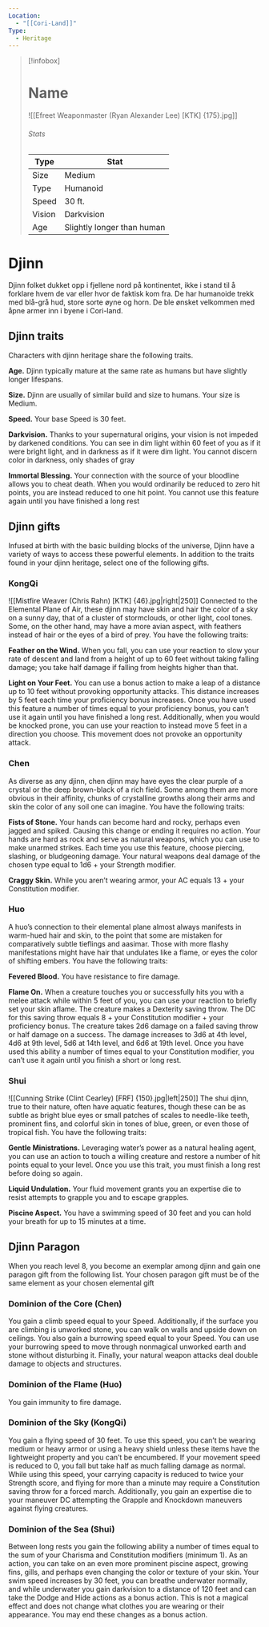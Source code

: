 ```yaml
---
Location:
  - "[[Cori-Land]]"
Type:
  - Heritage
---
```

> [!infobox]
> # Name
> ![[Efreet Weaponmaster (Ryan Alexander Lee) [KTK] {175}.jpg]]
> ###### Stats
> | Type | Stat |
> | ---- | ---- |
> | Size | Medium |
> | Type | Humanoid |
> | Speed | 30 ft. |
> | Vision | Darkvision |
> | Age | Slightly longer than human |
# Djinn

Djinn folket dukket opp i fjellene nord på kontinentet, ikke i stand til å forklare hvem de var eller hvor de faktisk kom fra. De har humanoide trekk med blå-grå hud, store sorte øyne og horn. De ble ønsket velkommen med åpne armer inn i byene i Cori-land.

## Djinn traits

Characters with djinn heritage share the following traits.

**Age.**  Djinn typically mature at the same rate as humans but have slightly longer lifespans. 

**Size.**  Djinn are usually of similar build and size to humans. Your size is Medium.

**Speed.** Your base Speed is 30 feet.

**Darkvision.** Thanks to your supernatural origins, your vision is not impeded by darkened conditions. You can see in dim light within 60 feet of you as if it were bright light, and in darkness as if it were dim light. You cannot discern color in darkness, only shades of gray

**Immortal Blessing.** Your connection with the source of your bloodline allows you to cheat death. When you would ordinarily be reduced to zero hit points, you are instead reduced to one hit point. You cannot use this feature again until you have finished a long rest

## Djinn gifts

Infused at birth with the basic building blocks of the universe, Djinn have a variety of ways to access these powerful elements. In addition to the traits found in your djinn heritage, select one of the following gifts.

### KongQi
![[Mistfire Weaver (Chris Rahn) [KTK] {46}.jpg|right|250]]
Connected to the Elemental Plane of Air, these djinn may have skin and hair the color of a sky on a sunny day, that of a cluster of stormclouds, or other light, cool tones. Some, on the other hand, may have a more avian aspect, with feathers instead of hair or the eyes of a bird of prey. You have the following traits: 

**Feather on the Wind.** When you fall, you can use your reaction to slow your rate of descent and land from a height of up to 60 feet without taking falling damage; you take half damage if falling from heights higher than that. 

**Light on Your Feet.** You can use a bonus action to make a leap of a distance up to 10 feet without provoking opportunity attacks. This distance increases by 5 feet each time your proficiency bonus increases. Once you have used this feature a number of times equal to your proficiency bonus, you can’t use it again until you have finished a long rest. Additionally, when you would be knocked prone, you can use your reaction to instead move 5 feet in a direction you choose. This movement does not provoke an opportunity attack.

### Chen

As diverse as any djinn, chen djinn may have eyes the clear purple of a crystal or the deep brown-black of a rich field. Some among them are more obvious in their affinity, chunks of crystalline growths along their arms and skin the color of any soil one can imagine. You have the following traits: 

**Fists of Stone.** Your hands can become hard and rocky, perhaps even jagged and spiked. Causing this change or ending it requires no action. Your hands are hard as rock and serve as natural weapons, which you can use to make unarmed strikes. Each time you use this feature, choose piercing, slashing, or bludgeoning damage. Your natural weapons deal damage of the chosen type equal to 1d6 + your Strength modifier. 

**Craggy Skin.** While you aren’t wearing armor, your AC equals 13 + your Constitution modifier.

### Huo

A huo’s connection to their elemental plane almost always manifests in warm-hued hair and skin, to the point that some are mistaken for comparatively subtle tieflings and aasimar. Those with more flashy manifestations might have hair that undulates like a flame, or eyes the color of shifting embers. You have the following traits: 

**Fevered Blood.** You have resistance to fire damage. 

**Flame On.** When a creature touches you or successfully hits you with a melee attack while within 5 feet of you, you can use your reaction to briefly set your skin aflame. The creature makes a Dexterity saving throw. The DC for this saving throw equals 8 + your Constitution modifier + your proficiency bonus. The creature takes 2d6 damage on a failed saving throw or half damage on a success. The damage increases to 3d6 at 4th level, 4d6 at 9th level, 5d6 at 14th level, and 6d6 at 19th level. 
Once you have used this ability a number of times equal to your Constitution modifier, you can’t use it again until you finish a short or long rest.

### Shui
![[Cunning Strike (Clint Cearley) [FRF] {150}.jpg|left|250]]
The shui djinn, true to their nature, often have aquatic features, though these can be as subtle as bright blue eyes or small patches of scales to needle-like teeth, prominent fins, and colorful skin in tones of blue, green, or even those of tropical fish. You have the following traits: 

**Gentle Ministrations.** Leveraging water’s power as a natural healing agent, you can use an action to touch a willing creature and restore a number of hit points equal to your level. Once you use this trait, you must finish a long rest before doing so again. 

**Liquid Undulation.** Your fluid movement grants you an expertise die to resist attempts to grapple you and to escape grapples. 

**Piscine Aspect.** You have a swimming speed of 30 feet and you can hold your breath for up to 15 minutes at a time.

## Djinn Paragon

 When you reach level 8, you become an exemplar among djinn and gain one paragon gift from the following list. Your chosen paragon gift must be of the same element as your chosen elemental gift

### Dominion of the Core (Chen) 
You gain a climb speed equal to your Speed. Additionally, if the surface you are climbing is unworked stone, you can walk on walls and upside down on ceilings. You also gain a burrowing speed equal to your Speed. You can use your burrowing speed to move through nonmagical unworked earth and stone without disturbing it. Finally, your natural weapon attacks deal double damage to objects and structures.

### Dominion of the Flame (Huo) 
You gain immunity to fire damage.

### Dominion of the Sky (KongQi) 
You gain a flying speed of 30 feet. To use this speed, you can’t be wearing medium or heavy armor or using a heavy shield unless these items have the lightweight property and you can’t be encumbered. If your movement speed is reduced to 0, you fall but take half as much falling damage as normal. While using this speed, your carrying capacity is reduced to twice your Strength score, and flying for more than a minute may require a Constitution saving throw for a forced march. 
Additionally, you gain an expertise die to your maneuver DC attempting the Grapple and Knockdown maneuvers against flying creatures.

### Dominion of the Sea (Shui) 
Between long rests you gain the following ability a number of times equal to the sum of your Charisma and Constitution modifiers (minimum 1).
As an action, you can take on an even more prominent piscine aspect, growing fins, gills, and perhaps even changing the color or texture of your skin. Your swim speed increases by 30 feet, you can breathe underwater normally, and while underwater you gain darkvision to a distance of 120 feet and can take the Dodge and Hide actions as a bonus action. This is not a magical effect and does not change what clothes you are wearing or their appearance. You may end these changes as a bonus action.